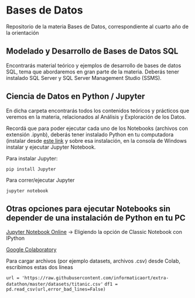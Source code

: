# Bases de Datos
Repositorio de la materia Bases de Datos, correspondiente al cuarto año de la orientación

## Modelado y Desarrollo de Bases de Datos SQL
Encontrarás material teórico y ejemplos de desarrollo de bases de datos SQL, tema que abordaremos en gran parte de la materia. 
Deberás tener instalado SQL Server y SQL Server Management Studio (SSMS). 

## Ciencia de Datos en Python / Jupyter
En dicha carpeta encontrarás todos los contenidos teóricos y prácticos que veremos en la materia, relacionados al Análisis y Exploración de los Datos. 

Recordá que para poder ejecutar cada uno de los Notebooks (archivos con extensión .ipynb), deberás tener instalado Python en tu computadora (instalar desde [este link](http://www.python.org) y sobre esa instalación, en la consola de Windows instalar y ejecutar Jupyter Notebook.

Para instalar Jupyter:

`pip install Jupyter`

Para correr/ejecutar Jupyter 

`jupyter notebook`

## Otras opciones para ejecutar Notebooks sin depender de una instalación de Python en tu PC 

[Jupyter Notebook Online](https://jupyter.org/try) -> Eligiendo la opción de Classic Notebook con IPython

[Google Colaboratory](https://colab.research.google.com)

Para cargar archivos (por ejemplo datasets, archivos .csv) desde Colab, escribimos estas dos líneas

`url = 'https://raw.githubusercontent.com/informaticaort/extra-datathon/master/datasets/titanic.csv'`
`df1 = pd.read_csv(url,error_bad_lines=False)`

